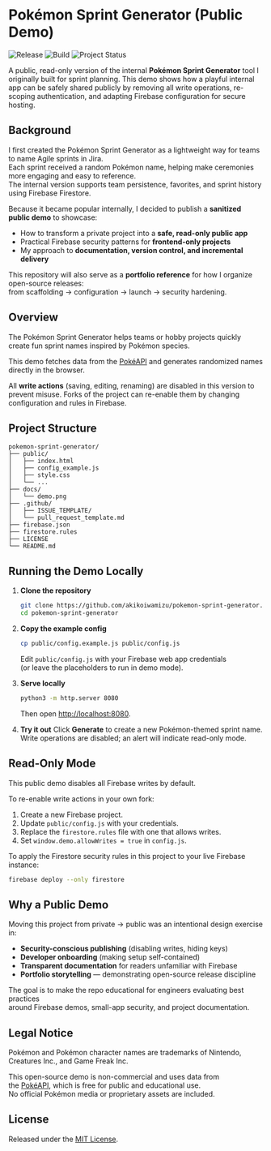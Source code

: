 # Pokémon Sprint Generator (Public Demo)

![Release](https://img.shields.io/github/v/release/akikoiwamizu/pokemon-sprint-generator)
![Build](https://img.shields.io/github/actions/workflow/status/akikoiwamizu/pokemon-sprint-generator/release-please.yml)
![Project Status](https://img.shields.io/badge/status-public%20launch%20prep-blue)

A public, read-only version of the internal **Pokémon Sprint Generator** tool I originally built for sprint planning. This demo shows how a playful internal app can be safely shared publicly by removing all write operations, re-scoping authentication, and adapting Firebase configuration for secure hosting.

## Background

I first created the Pokémon Sprint Generator as a lightweight way for teams to name Agile sprints in Jira.  
Each sprint received a random Pokémon name, helping make ceremonies more engaging and easy to reference.  
The internal version supports team persistence, favorites, and sprint history using Firebase Firestore.

Because it became popular internally, I decided to publish a **sanitized public demo** to showcase:

- How to transform a private project into a **safe, read-only public app**
- Practical Firebase security patterns for **frontend-only projects**
- My approach to **documentation, version control, and incremental delivery**

This repository will also serve as a **portfolio reference** for how I organize open-source releases:  
from scaffolding → configuration → launch → security hardening.

## Overview

The Pokémon Sprint Generator helps teams or hobby projects quickly create fun sprint names inspired by Pokémon species.

This demo fetches data from the [PokéAPI](https://pokeapi.co/) and generates randomized names directly in the browser.

All **write actions** (saving, editing, renaming) are disabled in this version to prevent misuse. Forks of the project can re-enable them by changing configuration and rules in Firebase.

## Project Structure

```
pokemon-sprint-generator/
├── public/
│   ├── index.html
│   ├── config_example.js
│   ├── style.css
│   └── ...
├── docs/
│   └── demo.png
├── .github/
│   ├── ISSUE_TEMPLATE/
│   └── pull_request_template.md
├── firebase.json
├── firestore.rules
├── LICENSE
└── README.md
```

## Running the Demo Locally

1. **Clone the repository**

   ```bash
   git clone https://github.com/akikoiwamizu/pokemon-sprint-generator.git
   cd pokemon-sprint-generator
   ```

2. **Copy the example config**

   ```bash
   cp public/config.example.js public/config.js
   ```

   Edit `public/config.js` with your Firebase web app credentials  
   (or leave the placeholders to run in demo mode).

3. **Serve locally**

   ```bash
   python3 -m http.server 8080
   ```

   Then open [http://localhost:8080](http://localhost:8080).

4. **Try it out**
   Click **Generate** to create a new Pokémon-themed sprint name.  
   Write operations are disabled; an alert will indicate read-only mode.

## Read-Only Mode

This public demo disables all Firebase writes by default.

To re-enable write actions in your own fork:

1. Create a new Firebase project.
2. Update `public/config.js` with your credentials.
3. Replace the `firestore.rules` file with one that allows writes.
4. Set `window.demo.allowWrites = true` in `config.js`.

To apply the Firestore security rules in this project to your live Firebase instance:

```bash
firebase deploy --only firestore
```

## Why a Public Demo

Moving this project from private → public was an intentional design exercise in:

- **Security-conscious publishing** (disabling writes, hiding keys)
- **Developer onboarding** (making setup self-contained)
- **Transparent documentation** for readers unfamiliar with Firebase
- **Portfolio storytelling** — demonstrating open-source release discipline

The goal is to make the repo educational for engineers evaluating best practices  
around Firebase demos, small-app security, and project documentation.

## Legal Notice

Pokémon and Pokémon character names are trademarks of Nintendo,  
Creatures Inc., and Game Freak Inc.

This open-source demo is non-commercial and uses data from  
the [PokéAPI](https://pokeapi.co/), which is free for public and educational use.  
No official Pokémon media or proprietary assets are included.

## License

Released under the [MIT License](./LICENSE).
